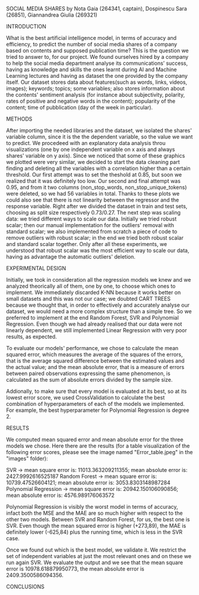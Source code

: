 SOCIAL MEDIA SHARES
by Nota Gaia (264341, captain), Dospinescu Sara (26851), Giannandrea Giulia (269321)

INTRODUCTION

What is the best artificial intelligence model, in terms of accuracy and efficiency, to predict the number of social media shares of a company based on contents and supposed publication time? 
This is the question we tried to answer to,  for our project. 
We found ourselves hired by a company to help the social media department analyse its communications’ success, having as knowledge and skills the ones learnt during AI and Machine Learning lectures and having as dataset the one provided by the company itself.
Our dataset stores data about features(such as words, links, videos, images); keywords; topics; some variables; also stores information about the contents' sentiment analysis (for instance about subjectivity, polarity, rates of positive and negative words in the content); popularity of the content; time of pubblication (day of the week in particular).

METHODS

After importing the needed libraries and the dataset, we isolated the shares' variable column, since it is the the dependent variable, so the value we want to predict. 
We procedeed with an explanatory data analysis throu visualizations (one by one independent variable on x axis and always shares' variable on y axis). Since we noticed that some of these graphics we plotted were very similar, we decided to start the data cleaning part finding and deleting all the variables with a correlation higher than a certain threshold. Our first attempt was to set the theshold at 0.85, but soon we realized that it was definitely too low. Our second and final attempt was 0.95, and from it two columns (non_stop_words, non_stop_unique_tokens) were deleted, so we had 56 variables in total. Thanks to these plots we could also see that there is not linearity between the regressor and the response variable.
Right after we divided the dataset in train and test sets, choosing as split size respectively 0.73/0.27.
The next step was scaling data: we tried different ways to scale our data. 
Initially we tried robust scalar; then our manual implementation for the outliers' removal with standard scalar; we also implemented from scratch a piece of code to remove outliers with robust scalar; in the end we tried both robust scalar and standard scalar together. Only after all these experiments, we understood that robust scalar was the most efficient way to scale our data, having as advantage the automatic outliers' deletion.

EXPERIMENTAL DESIGN

Initially, we took in consideration all the regression models we knew and we analyzed theorically all of them, one by one, to choose which ones to implement.
We immediately discarded K-NN because it works better on small datasets and this was not our case; we doubted CART TREES because we thought that, in order to effectively and accurately analyse our dataset, we would need a more complex structure than a simple tree. So we preferred to implement at the end Random Forest, SVR and Polynomial Regression.
Even though we had already realised that our data were not linearly dependent, we still implemented Linear Regression with very poor results, as expected. 

To evaluate our models' performance, we chose to calculate the mean squared error, which measures the average of the squares of the errors, that is the average squared difference between the estimated values and the actual value; and the mean absolute error, that is a measure of errors between paired observations expressing the same phenomenon, is calculated as the sum of absolute errors divided by the sample size.

Addionally, to make sure that every model is evaluated at its best, so at its lowest error score, we used CrossValidation to calculate the best combination of hyperparameters of each of the models we implemented. 
For example, the best hyperparameter for Polynomial Regression is degree 2.

RESULTS

We computed mean squared error and mean absolute error for the three models we chose. Here there are the results (for a table visualization of the following error scores, please see the image named "Error_table.jpeg" in the "images" folder):

SVR -> mean square error is: 11013.363209211355; mean absolute error is: 2427.9992616525187
Random Forest -> mean square error is: 10739.47526604121; mean absolute error is: 3053.8303148987284
Polynomial Regression -> mean square error is: 20942.150106090856; mean absolute error is: 4576.989176063572

Polynomial Regression is visibly the worst model in terms of accuracy, infact both the MSE and the MAE are so much higher with respect to the other two models.
Between SVR and Random Forest, for us, the best one is SVR. Even though the mean squared error is higher (+273,89), the MAE is definitely lower (-625,84) plus the running time, which is less in the SVR case.

Once we found out which is the best model, we validate it. We restrict the set of independent variables at just the most relevant ones and on these we run again SVR. We evaluate the output and we see that the mean square error is  10978.618879950773, the mean absolute error is  2409.3500586094356.

CONCLUSIONS
